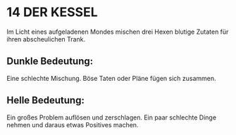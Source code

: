 # 14 DER KESSEL

Im Licht eines aufgeladenen Mondes mischen drei 
Hexen blutige Zutaten für ihren abscheulichen Trank. 
## Dunkle Bedeutung:
Eine schlechte Mischung. Böse Taten oder Pläne fügen 
sich zusammen.
## Helle Bedeutung:
Ein großes Problem auflösen und zerschlagen. Ein paar 
schlechte Dinge nehmen und daraus etwas Positives 
machen.
